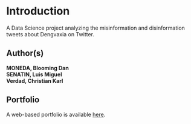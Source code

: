# Introduction

A Data Science project analyzing the misinformation and disinformation tweets about Dengvaxia on Twitter.

## Author(s)
**MONEDA, Blooming Dan**\
**SENATIN, Luis Miguel**\
**Verdad, Christian Karl**

## Portfolio

A web-based portfolio is available [here](https://lmsenatin.github.io/CS132-Group-40-Portfolio/).
